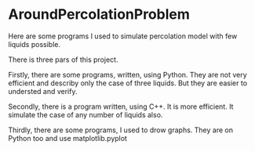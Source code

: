 # AroundPercolationProblem
Here are some programs I used to simulate percolation model with few liquids possible. 

There is three pars of this project.

Firstly, there are some programs, written, using Python. They are not very efficient and describy only the case of three liquids. But they are easier to understed and verify.

Secondly, there is a program written, using C++. It is more efficient. It simulate the case of any number of liquids also.

Thirdly, there are some programs, I used to drow graphs. They are on Python too and use matplotlib.pyplot
